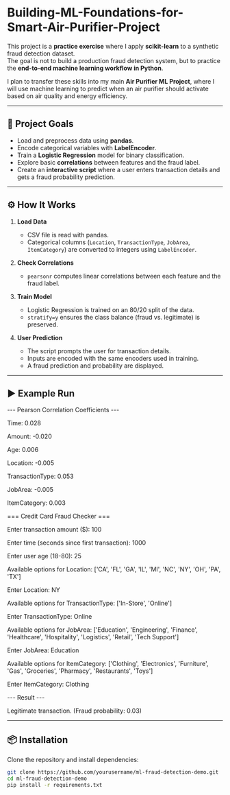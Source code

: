 # Building-ML-Foundations-for-Smart-Air-Purifier-Project

This project is a **practice exercise** where I apply **scikit-learn** to a synthetic fraud detection dataset.  
The goal is not to build a production fraud detection system, but to practice the **end-to-end machine learning workflow in Python**.

I plan to transfer these skills into my main **Air Purifier ML Project**, where I will use machine learning to predict when an air purifier should activate based on air quality and energy efficiency.

---

## 📌 Project Goals
- Load and preprocess data using **pandas**.  
- Encode categorical variables with **LabelEncoder**.  
- Train a **Logistic Regression** model for binary classification.  
- Explore basic **correlations** between features and the fraud label.  
- Create an **interactive script** where a user enters transaction details and gets a fraud probability prediction.
  
---

## ⚙️ How It Works
1. **Load Data**  
   - CSV file is read with pandas.  
   - Categorical columns (`Location`, `TransactionType`, `JobArea`, `ItemCategory`) are converted to integers using `LabelEncoder`.  

2. **Check Correlations**  
   - `pearsonr` computes linear correlations between each feature and the fraud label.  

3. **Train Model**  
   - Logistic Regression is trained on an 80/20 split of the data.  
   - `stratify=y` ensures the class balance (fraud vs. legitimate) is preserved.  

4. **User Prediction**  
   - The script prompts the user for transaction details.  
   - Inputs are encoded with the same encoders used in training.  
   - A fraud prediction and probability are displayed.  

---

## ▶️ Example Run

--- Pearson Correlation Coefficients ---

Time: 0.028

Amount: -0.020

Age: 0.006

Location: -0.005

TransactionType: 0.053

JobArea: -0.005

ItemCategory: 0.003


=== Credit Card Fraud Checker ===

Enter transaction amount ($): 100

Enter time (seconds since first transaction): 1000

Enter user age (18-80): 25


Available options for Location: ['CA', 'FL', 'GA', 'IL', 'MI', 'NC', 'NY', 'OH', 'PA', 'TX']

Enter Location: NY


Available options for TransactionType: ['In-Store', 'Online']

Enter TransactionType: Online


Available options for JobArea: ['Education', 'Engineering', 'Finance', 'Healthcare', 'Hospitality', 'Logistics', 'Retail', 'Tech Support']

Enter JobArea: Education


Available options for ItemCategory: ['Clothing', 'Electronics', 'Furniture', 'Gas', 'Groceries', 'Pharmacy', 'Restaurants', 'Toys']

Enter ItemCategory: Clothing


--- Result ---

Legitimate transaction. (Fraud probability: 0.03)

---

## 📦 Installation
Clone the repository and install dependencies:

```bash
git clone https://github.com/yourusername/ml-fraud-detection-demo.git
cd ml-fraud-detection-demo
pip install -r requirements.txt
```
